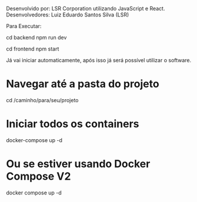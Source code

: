 Desenvolvido por: LSR Corporation utilizando JavaScript e React.
Desenvolvedores: Luiz Eduardo Santos Silva (LSR)

Para Executar:

cd backend
npm run dev

cd frontend
npm start

Já vai iniciar automaticamente, após isso já será possível utilizar o software.

# Navegar até a pasta do projeto
cd /caminho/para/seu/projeto

# Iniciar todos os containers
docker-compose up -d

# Ou se estiver usando Docker Compose V2
docker compose up -d